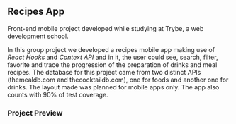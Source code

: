 ## Recipes App

Front-end mobile project developed while studying at Trybe, a web development school.

In this group project we developed a recipes mobile app making use of _React Hooks_ and _Context API_ and in it, the user could see, search, filter, favorite and trace the progression of the preparation of drinks and meal recipes. The database for this project came from two distinct APIs (themealdb.com and thecocktaildb.com), one for foods and another one for drinks. The layout made was planned for mobile apps only. The app also counts with 90% of test coverage.

### Project Preview